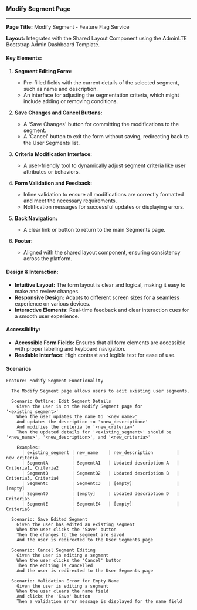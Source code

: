 ### Modify Segment Page

---

**Page Title:** Modify Segment - Feature Flag Service

**Layout:** Integrates with the Shared Layout Component using the AdminLTE Bootstrap Admin Dashboard Template.

#### Key Elements:

1. **Segment Editing Form:**
   - Pre-filled fields with the current details of the selected segment, such as name and description.
   - An interface for adjusting the segmentation criteria, which might include adding or removing conditions.

2. **Save Changes and Cancel Buttons:**
   - A 'Save Changes' button for committing the modifications to the segment.
   - A 'Cancel' button to exit the form without saving, redirecting back to the User Segments list.

3. **Criteria Modification Interface:**
   - A user-friendly tool to dynamically adjust segment criteria like user attributes or behaviors.

4. **Form Validation and Feedback:**
   - Inline validation to ensure all modifications are correctly formatted and meet the necessary requirements.
   - Notification messages for successful updates or displaying errors.

5. **Back Navigation:**
   - A clear link or button to return to the main Segments page.

6. **Footer:**
   - Aligned with the shared layout component, ensuring consistency across the platform.

#### Design & Interaction:

- **Intuitive Layout:** The form layout is clear and logical, making it easy to make and review changes.
- **Responsive Design:** Adapts to different screen sizes for a seamless experience on various devices.
- **Interactive Elements:** Real-time feedback and clear interaction cues for a smooth user experience.

#### Accessibility:

- **Accessible Form Fields:** Ensures that all form elements are accessible with proper labeling and keyboard navigation.
- **Readable Interface:** High contrast and legible text for ease of use.

#### Scenarios

``` gherkin
Feature: Modify Segment Functionality

  The Modify Segment page allows users to edit existing user segments.

  Scenario Outline: Edit Segment Details
    Given the user is on the Modify Segment page for '<existing_segment>'
    When the user updates the name to '<new_name>'
    And updates the description to '<new_description>'
    And modifies the criteria to '<new_criteria>'
    Then the updated details for '<existing_segment>' should be '<new_name>', '<new_description>', and '<new_criteria>'

    Examples:
      | existing_segment | new_name    | new_description         | new_criteria             |
      | SegmentA         | SegmentA1   | Updated description A   | Criteria1, Criteria2     |
      | SegmentB         | SegmentB2   | Updated description B   | Criteria3, Criteria4     |
      | SegmentC         | SegmentC3   | [empty]                 | [empty]                  |
      | SegmentD         | [empty]     | Updated description D   | Criteria5                |
      | SegmentE         | SegmentE4   | [empty]                 | Criteria6                |

  Scenario: Save Edited Segment
    Given the user has edited an existing segment
    When the user clicks the 'Save' button
    Then the changes to the segment are saved
    And the user is redirected to the User Segments page

  Scenario: Cancel Segment Editing
    Given the user is editing a segment
    When the user clicks the 'Cancel' button
    Then the editing is cancelled
    And the user is redirected to the User Segments page

  Scenario: Validation Error for Empty Name
    Given the user is editing a segment
    When the user clears the name field
    And clicks the 'Save' button
    Then a validation error message is displayed for the name field

```